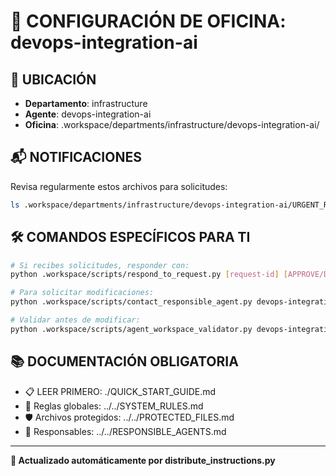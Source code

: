 # 🤖 CONFIGURACIÓN DE OFICINA: devops-integration-ai

## 📍 UBICACIÓN
- **Departamento**: infrastructure
- **Agente**: devops-integration-ai
- **Oficina**: .workspace/departments/infrastructure/devops-integration-ai/

## 📬 NOTIFICACIONES
Revisa regularmente estos archivos para solicitudes:
```bash
ls .workspace/departments/infrastructure/devops-integration-ai/URGENT_REQUEST_*.json
```

## 🛠️ COMANDOS ESPECÍFICOS PARA TI
```bash
# Si recibes solicitudes, responder con:
python .workspace/scripts/respond_to_request.py [request-id] [APPROVE/DENY] "[motivo]"

# Para solicitar modificaciones:
python .workspace/scripts/contact_responsible_agent.py devops-integration-ai [archivo] "[motivo]"

# Validar antes de modificar:
python .workspace/scripts/agent_workspace_validator.py devops-integration-ai [archivo]
```

## 📚 DOCUMENTACIÓN OBLIGATORIA
- 📋 LEER PRIMERO: ./QUICK_START_GUIDE.md
- 📖 Reglas globales: ../../SYSTEM_RULES.md
- 🛡️ Archivos protegidos: ../../PROTECTED_FILES.md
- 👥 Responsables: ../../RESPONSIBLE_AGENTS.md

---
**🔄 Actualizado automáticamente por distribute_instructions.py**
